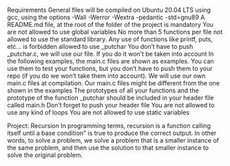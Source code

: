 Requirements
General
files will be compiled on Ubuntu 20.04 LTS using gcc, using the options -Wall -Werror -Wextra -pedantic -std=gnu89
A README.md file, at the root of the folder of the project is mandatory
You are not allowed to use global variables
No more than 5 functions per file
not allowed to use the standard library. Any use of functions like printf, puts, etc… is forbidden
allowed to use _putchar
You don’t have to push _putchar.c, we will use our file. If you do it won’t be taken into account
In the following examples, the main.c files are shown as examples. You can use them to test your functions, but you don’t have to push them to your repo (if you do we won’t take them into account). We will use our own main.c files at compilation. Our main.c files might be different from the one shown in the examples
The prototypes of all your functions and the prototype of the function _putchar should be included in your header file called main.h
Don’t forget to push your header file
You are not allowed to use any kind of loops
You are not allowed to use static variables

Project: Recursion 
In programming terms, recursion is a function calling itself until a
base condition" is true to produce the correct output.
In other words, to solve a problem, we solve a problem that is a smaller instance of the same problem, 
and then use the solution to that smaller instance to solve the original problem.
